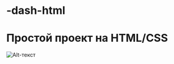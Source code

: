 # -dash-html



# Простой проект на HTML/CSS 
![Alt-текст](https://github.com/islamhadjime/-dash-html/screen/screen.jpg"-dash-html")
